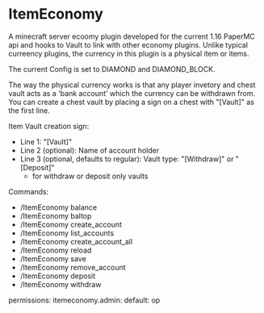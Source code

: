 # ItemEconomy

A minecraft server ecoomy plugin developed for the current 1.16 PaperMC api and hooks to Vault to link with other economy plugins.
Unlike typical curreency plugins, the currency in this plugin is a physical item or items.

The current Config is set to DIAMOND and DIAMOND_BLOCK.

The way the physical currency works is that any player invetory and chest vault acts as a 'bank account' which the currency can be withdrawn from. You can create a chest vault
by placing a sign on a chest with "[Vault]" as the first line.

Item Vault creation sign:
  - Line 1: "[Vault]"
  - Line 2 (optional): Name of account holder
  - Line 3 (optional, defaults to regular): Vault type: "[Withdraw]" or "[Deposit]" 
    - for withdraw or deposit only vaults

  
Commands:
  - /ItemEconomy balance
  - /ItemEconomy baltop
  - /ItemEconomy create_account
  - /ItemEconomy list_accounts
  - /ItemEconomy create_account_all
  - /ItemEconomy reload
  - /ItemEconomy save
  - /ItemEconomy remove_account
  - /ItemEconomy deposit
  - /ItemEconomy withdraw



permissions:
  itemeconomy.admin:
    default: op
